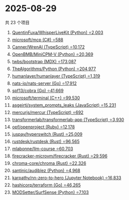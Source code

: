 # 2025-08-29

共 23 个项目

<!-- BEGIN GITHUB -->
<!-- 最后更新时间 2025-08-29 19:07:36 +0800 -->
1. [QuentinFuxa/WhisperLiveKit (Python) ⭐2,003](https://github.com/QuentinFuxa/WhisperLiveKit)
1. [microsoft/mcp (C#) ⭐588](https://github.com/microsoft/mcp)
1. [Canner/WrenAI (TypeScript) ⭐10,172](https://github.com/Canner/WrenAI)
1. [OpenBMB/MiniCPM-V (Python) ⭐20,369](https://github.com/OpenBMB/MiniCPM-V)
1. [twbs/bootstrap (MDX) ⭐173,087](https://github.com/twbs/bootstrap)
1. [TheAlgorithms/Python (Python) ⭐204,977](https://github.com/TheAlgorithms/Python)
1. [humanlayer/humanlayer (TypeScript) ⭐1,319](https://github.com/humanlayer/humanlayer)
1. [nats-io/nats-server (Go) ⭐17,912](https://github.com/nats-io/nats-server)
1. [spf13/cobra (Go) ⭐41,669](https://github.com/spf13/cobra)
1. [microsoft/terminal (C++) ⭐99,530](https://github.com/microsoft/terminal)
1. [asgeirtj/system_prompts_leaks (JavaScript) ⭐15,231](https://github.com/asgeirtj/system_prompts_leaks)
1. [mercurjs/mercur (TypeScript) ⭐692](https://github.com/mercurjs/mercur)
1. [transformerlab/transformerlab-app (TypeScript) ⭐3,930](https://github.com/transformerlab/transformerlab-app)
1. [opf/openproject (Ruby) ⭐12,178](https://github.com/opf/openproject)
1. [juspay/hyperswitch (Rust) ⭐25,009](https://github.com/juspay/hyperswitch)
1. [rustdesk/rustdesk (Rust) ⭐96,565](https://github.com/rustdesk/rustdesk)
1. [mlabonne/llm-course ⭐60,703](https://github.com/mlabonne/llm-course)
1. [firecracker-microvm/firecracker (Rust) ⭐29,596](https://github.com/firecracker-microvm/firecracker)
1. [chroma-core/chroma (Rust) ⭐22,326](https://github.com/chroma-core/chroma)
1. [santinic/audiblez (Python) ⭐4,968](https://github.com/santinic/audiblez)
1. [karpathy/nn-zero-to-hero (Jupyter Notebook) ⭐16,833](https://github.com/karpathy/nn-zero-to-hero)
1. [hashicorp/terraform (Go) ⭐46,265](https://github.com/hashicorp/terraform)
1. [MODSetter/SurfSense (Python) ⭐7,103](https://github.com/MODSetter/SurfSense)
<!-- END GITHUB -->